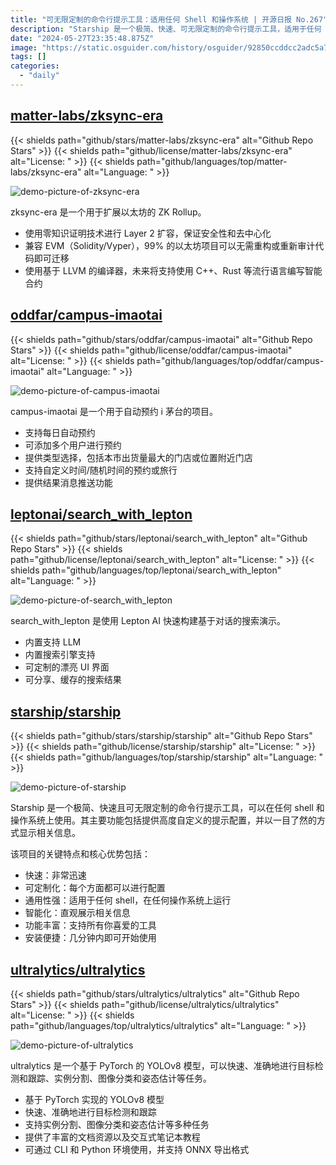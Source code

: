 ```yaml
---
title: "可无限定制的命令行提示工具：适用任何 Shell 和操作系统 | 开源日报 No.267"
description: "Starship 是一个极简、快速、可无限定制的命令行提示工具，适用于任何 shell 和操作系统。它具有快速、可定制化、通用性强、智能化、功能丰富、安装便捷等关键特点和核心优势。无论你是开发者还是普通用户，Starship 都能为你的命令行操作提供极致的便捷和智能化体验。"
date: "2024-05-27T23:35:48.875Z"
image: "https://static.osguider.com/history/osguider/92850ccddcc2adc5a7208ed368dd2c64.png"
tags: []
categories:
  - "daily"
---
```


## [matter-labs/zksync-era](https://github.com/matter-labs/zksync-era)

{{< shields path="github/stars/matter-labs/zksync-era" alt="Github Repo Stars" >}} {{< shields path="github/license/matter-labs/zksync-era" alt="License: " >}} {{< shields path="github/languages/top/matter-labs/zksync-era" alt="Language: " >}}

![demo-picture-of-zksync-era](https://static.osguider.com/subject/github/matter-labs/zksync-era/682b0936d774e1b50af5eb7fd07b5cd8.png)

zksync-era 是一个用于扩展以太坊的 ZK Rollup。

- 使用零知识证明技术进行 Layer 2 扩容，保证安全性和去中心化
- 兼容 EVM（Solidity/Vyper），99% 的以太坊项目可以无需重构或重新审计代码即可迁移
- 使用基于 LLVM 的编译器，未来将支持使用 C++、Rust 等流行语言编写智能合约
  
## [oddfar/campus-imaotai](https://github.com/oddfar/campus-imaotai)

{{< shields path="github/stars/oddfar/campus-imaotai" alt="Github Repo Stars" >}} {{< shields path="github/license/oddfar/campus-imaotai" alt="License: " >}} {{< shields path="github/languages/top/oddfar/campus-imaotai" alt="Language: " >}}

![demo-picture-of-campus-imaotai](https://static.osguider.com/subject/github/oddfar/campus-imaotai/832c218354cd9fa1a558ca6c023c8abd.png)

campus-imaotai 是一个用于自动预约 i 茅台的项目。

- 支持每日自动预约
- 可添加多个用户进行预约
- 提供类型选择，包括本市出货量最大的门店或位置附近门店
- 支持自定义时间/随机时间的预约或旅行
- 提供结果消息推送功能
  
## [leptonai/search_with_lepton](https://github.com/leptonai/search_with_lepton)

{{< shields path="github/stars/leptonai/search_with_lepton" alt="Github Repo Stars" >}} {{< shields path="github/license/leptonai/search_with_lepton" alt="License: " >}} {{< shields path="github/languages/top/leptonai/search_with_lepton" alt="Language: " >}}

![demo-picture-of-search_with_lepton](https://static.osguider.com/subject/github/leptonai/search_with_lepton/de2c5832fdf1494538a4b8b35a7cce8b.png)

search_with_lepton 是使用 Lepton AI 快速构建基于对话的搜索演示。

- 内置支持 LLM
- 内置搜索引擎支持
- 可定制的漂亮 UI 界面
- 可分享、缓存的搜索结果
  
## [starship/starship](https://github.com/starship/starship)

{{< shields path="github/stars/starship/starship" alt="Github Repo Stars" >}} {{< shields path="github/license/starship/starship" alt="License: " >}} {{< shields path="github/languages/top/starship/starship" alt="Language: " >}}

![demo-picture-of-starship](https://static.osguider.com/subject/github/starship/starship/f07846905de73d6d80241f4cba95975e.gif)

Starship 是一个极简、快速且可无限定制的命令行提示工具，可以在任何 shell 和操作系统上使用。其主要功能包括提供高度自定义的提示配置，并以一目了然的方式显示相关信息。

该项目的关键特点和核心优势包括：

- 快速：非常迅速
- 可定制化：每个方面都可以进行配置
- 通用性强：适用于任何 shell，在任何操作系统上运行
- 智能化：直观展示相关信息
- 功能丰富：支持所有你喜爱的工具
- 安装便捷：几分钟内即可开始使用
  
## [ultralytics/ultralytics](https://github.com/ultralytics/ultralytics)

{{< shields path="github/stars/ultralytics/ultralytics" alt="Github Repo Stars" >}} {{< shields path="github/license/ultralytics/ultralytics" alt="License: " >}} {{< shields path="github/languages/top/ultralytics/ultralytics" alt="Language: " >}}

![demo-picture-of-ultralytics](https://static.osguider.com/history/2024/c10671c983cf0d1d30aa3bdf5b39801c.png)

ultralytics 是一个基于 PyTorch 的 YOLOv8 模型，可以快速、准确地进行目标检测和跟踪、实例分割、图像分类和姿态估计等任务。

- 基于 PyTorch 实现的 YOLOv8 模型
- 快速、准确地进行目标检测和跟踪
- 支持实例分割、图像分类和姿态估计等多种任务
- 提供了丰富的文档资源以及交互式笔记本教程
- 可通过 CLI 和 Python 环境使用，并支持 ONNX 导出格式
  
